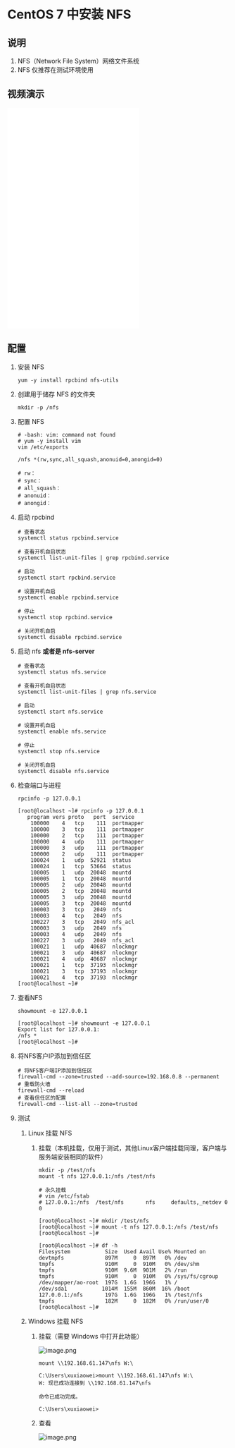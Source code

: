 # CentOS 7 中安装 NFS

## 说明

1. NFS（Network File System）网络文件系统
2. NFS 仅推荐在测试环境使用

## 视频演示

<iframe src="//player.bilibili.com/player.html?aid=610560153&bvid=BV1584y1P7sg&cid=1042154424&page=1" scrolling="no" border="0" frameborder="no" framespacing="0" allowfullscreen="true" style="height: 500px;"></iframe>

## 配置

1. 安装 NFS

    ```shell
    yum -y install rpcbind nfs-utils
    ```

2. 创建用于储存 NFS 的文件夹

    ```shell
    mkdir -p /nfs
    ```

3. 配置 NFS

    ```shell
    # -bash: vim: command not found
    # yum -y install vim
    vim /etc/exports
    ```

    ```shell
    /nfs *(rw,sync,all_squash,anonuid=0,anongid=0)
    
    # rw：
    # sync：
    # all_squash：
    # anonuid：
    # anongid：
    ```

4. 启动 rpcbind

    ```shell
    # 查看状态
    systemctl status rpcbind.service
    
    # 查看开机自启状态
    systemctl list-unit-files | grep rpcbind.service
    
    # 启动
    systemctl start rpcbind.service
    
    # 设置开机自启
    systemctl enable rpcbind.service
    ```

    ```shell
    # 停止
    systemctl stop rpcbind.service
    
    # 关闭开机自启
    systemctl disable rpcbind.service
    ```

5. 启动 nfs **或者是 nfs-server**

    ```shell
    # 查看状态
    systemctl status nfs.service
    
    # 查看开机自启状态
    systemctl list-unit-files | grep nfs.service
    
    # 启动
    systemctl start nfs.service
    
    # 设置开机自启
    systemctl enable nfs.service
    ```

    ```shell
    # 停止
    systemctl stop nfs.service
    
    # 关闭开机自启
    systemctl disable nfs.service
    ```

6. 检查端口与进程

    ```shell
    rpcinfo -p 127.0.0.1
    ```

    ```shell
    [root@localhost ~]# rpcinfo -p 127.0.0.1
       program vers proto   port  service
        100000    4   tcp    111  portmapper
        100000    3   tcp    111  portmapper
        100000    2   tcp    111  portmapper
        100000    4   udp    111  portmapper
        100000    3   udp    111  portmapper
        100000    2   udp    111  portmapper
        100024    1   udp  52921  status
        100024    1   tcp  53664  status
        100005    1   udp  20048  mountd
        100005    1   tcp  20048  mountd
        100005    2   udp  20048  mountd
        100005    2   tcp  20048  mountd
        100005    3   udp  20048  mountd
        100005    3   tcp  20048  mountd
        100003    3   tcp   2049  nfs
        100003    4   tcp   2049  nfs
        100227    3   tcp   2049  nfs_acl
        100003    3   udp   2049  nfs
        100003    4   udp   2049  nfs
        100227    3   udp   2049  nfs_acl
        100021    1   udp  40687  nlockmgr
        100021    3   udp  40687  nlockmgr
        100021    4   udp  40687  nlockmgr
        100021    1   tcp  37193  nlockmgr
        100021    3   tcp  37193  nlockmgr
        100021    4   tcp  37193  nlockmgr
    [root@localhost ~]# 
    ```

7. 查看NFS

    ```shell
    showmount -e 127.0.0.1
    ```

    ```shell
    [root@localhost ~]# showmount -e 127.0.0.1
    Export list for 127.0.0.1:
    /nfs *
    [root@localhost ~]# 
    ```

8. 将NFS客户IP添加到信任区

    ```shell
    # 将NFS客户端IP添加到信任区
    firewall-cmd --zone=trusted --add-source=192.168.0.8 --permanent
    # 重载防火墙
    firewall-cmd --reload
    # 查看信任区的配置
    firewall-cmd --list-all --zone=trusted
    ```

9. 测试
    1. Linux 挂载 NFS
        1. 挂载（本机挂载，仅用于测试，其他Linux客户端挂载同理，客户端与服务端安装相同的软件）

            ```shell
            mkdir -p /test/nfs
            mount -t nfs 127.0.0.1:/nfs /test/nfs
            
            # 永久挂载
            # vim /etc/fstab
            # 127.0.0.1:/nfs  /test/nfs       nfs     defaults,_netdev 0 0
            ```

            ```shell
            [root@localhost ~]# mkdir /test/nfs
            [root@localhost ~]# mount -t nfs 127.0.0.1:/nfs /test/nfs
            [root@localhost ~]#
            ```

            ```shell
            [root@localhost ~]# df -h
            Filesystem           Size  Used Avail Use% Mounted on
            devtmpfs             897M     0  897M   0% /dev
            tmpfs                910M     0  910M   0% /dev/shm
            tmpfs                910M  9.6M  901M   2% /run
            tmpfs                910M     0  910M   0% /sys/fs/cgroup
            /dev/mapper/ao-root  197G  1.6G  196G   1% /
            /dev/sda1           1014M  155M  860M  16% /boot
            127.0.0.1:/nfs       197G  1.6G  196G   1% /test/nfs
            tmpfs                182M     0  182M   0% /run/user/0
            [root@localhost ~]# 
            ```

    2. Windows 挂载 NFS
        1. 挂载（需要 Windows 中打开此功能）

           ![image.png](static/centos-7-nfs-install-1.png)

            ```shell
            mount \\192.168.61.147\nfs W:\
            ```

            ```shell
            C:\Users\xuxiaowei>mount \\192.168.61.147\nfs W:\
            W: 现已成功连接到 \\192.168.61.147\nfs
                    
            命令已成功完成。
                    
            C:\Users\xuxiaowei>
            ```

        2. 查看

           ![image.png](static/centos-7-nfs-install-2.png)
